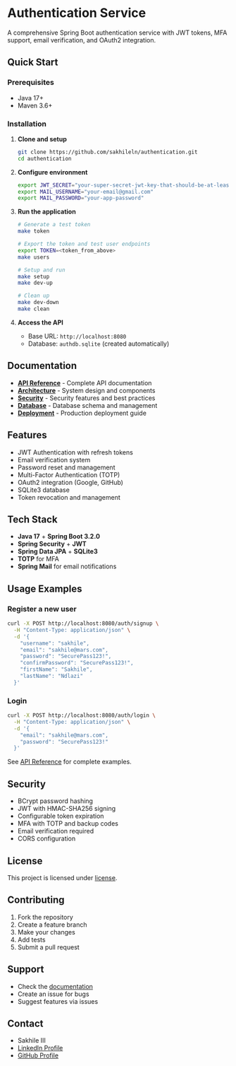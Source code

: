 # Authentication Service
A comprehensive Spring Boot authentication service with JWT tokens, MFA support, email verification, and OAuth2 integration.

## Quick Start

### Prerequisites
- Java 17+
- Maven 3.6+

### Installation
1. **Clone and setup**
   ```bash
   git clone https://github.com/sakhileln/authentication.git
   cd authentication
   ```

2. **Configure environment**
   ```bash
   export JWT_SECRET="your-super-secret-jwt-key-that-should-be-at-least-256-bits-long"
   export MAIL_USERNAME="your-email@gmail.com"
   export MAIL_PASSWORD="your-app-password"
   ```

3. **Run the application**
   ```bash
   # Generate a test token
   make token
   
   # Export the token and test user endpoints
   export TOKEN=<token_from_above>
   make users

   # Setup and run
   make setup
   make dev-up
   
   # Clean up
   make dev-down
   make clean
   ```

4. **Access the API**
   - Base URL: `http://localhost:8080`
   - Database: `authdb.sqlite` (created automatically)

## Documentation
- **[API Reference](docs/api/endpoints.md)** - Complete API documentation
- **[Architecture](docs/architecture/system-design.md)** - System design and components
- **[Security](docs/security/features.md)** - Security features and best practices
- **[Database](docs/database/schema.md)** - Database schema and management
- **[Deployment](docs/deployment/deploy.md)** - Production deployment guide

## Features
- JWT Authentication with refresh tokens
- Email verification system
- Password reset and management
- Multi-Factor Authentication (TOTP)
- OAuth2 integration (Google, GitHub)
- SQLite3 database
- Token revocation and management

## Tech Stack
- **Java 17** + **Spring Boot 3.2.0**
- **Spring Security** + **JWT**
- **Spring Data JPA** + **SQLite3**
- **TOTP** for MFA
- **Spring Mail** for email notifications

## Usage Examples
### Register a new user
```bash
curl -X POST http://localhost:8080/auth/signup \
  -H "Content-Type: application/json" \
  -d '{
    "username": "sakhile",
    "email": "sakhile@mars.com",
    "password": "SecurePass123!",
    "confirmPassword": "SecurePass123!",
    "firstName": "Sakhile",
    "lastName": "Ndlazi"
  }'
```

### Login
```bash
curl -X POST http://localhost:8080/auth/login \
  -H "Content-Type: application/json" \
  -d '{
    "email": "sakhile@mars.com",
    "password": "SecurePass123!"
  }'
```

See [API Reference](docs/api/endpoints.md) for complete examples.

## Security
- BCrypt password hashing
- JWT with HMAC-SHA256 signing
- Configurable token expiration
- MFA with TOTP and backup codes
- Email verification required
- CORS configuration

## License
This project is licensed under [license](LISENSE).

## Contributing
1. Fork the repository
2. Create a feature branch
3. Make your changes
4. Add tests
5. Submit a pull request

## Support
- Check the [documentation](docs/)
- Create an issue for bugs
- Suggest features via issues

## Contact
- Sakhile III  
- [LinkedIn Profile](https://www.linkedin.com/in/sakhile-)
- [GitHub Profile](https://github.com/sakhileln)
